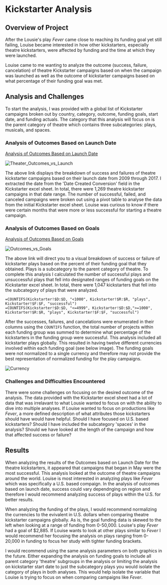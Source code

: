 # Kickstarter Analysis
## Overview of Project
After the Lousie's play *Fever* came close to reaching its funding goal yet still failing, Louise became interested in how other kickstarters, especially theatre kickstarters, were affected by funding and the time at which they were launched.

Louise came to me wanting to analyze the outcome (success, failure, cancelation) of theatre Kickstarter campaigns based on when the campaign was launched as well as the outcome of kickstarter campaigns based on what percentage of their funding goal was met.  

## Analysis and Challenges
To start the analysis, I was provided with a global list of Kickstarter campaigns broken out by country, category, outcome, funding goals, start date, and funding actuals. The category that this analysis will focus on is the parent category of theatre which contains three subcategories: plays, musicals, and spaces.

### Analysis of Outcomes Based on Launch Date

[Analysis of Outcomes Based on Launch Date](resources/Theater_Outcomes_vs_Launch.png)

![Theater_Outcomes_vs_Launch](https://user-images.githubusercontent.com/64506842/94173215-7444fc80-fe48-11ea-829a-fb2cbdb28331.png)

The above link displays the breakdown of success and failures of theatre kickstarter campaigns based on their launch date from 2009 through 2017. I extracted the date from the 'Date Created Conversion' field in the Kickstarter excel sheet. In total, there were 1,269 theatre kickstarter campaigns in that date range. The number of successful, failed, and canceled campaigns were broken out using a pivot table to analyse the data from the initial Kickstarter excel sheet. Louise was curious to know if there were certain months that were more or less successful for starting a theatre campaign. 

### Analysis of Outcomes Based on Goals

[Analysis of Outcomes Based on Goals](resources/Outcomes_vs_Goals.png)

![Outcomes_vs_Goals](https://user-images.githubusercontent.com/64506842/94173205-6e4f1b80-fe48-11ea-9171-31b44cbe8dd5.png)


The above link will direct you to a visual breakdown of success or failure of kickstarter plays based on the percent of their funding goal that they obtained. Plays is a subcategory to the parent category of theatre. To complete this analysis I calculated the number of successful plays and unsuccessful plays that fell into designated ranges of funding goals on the Kickstarter excel sheet. In total, there were 1,047 kickstarters that fell into the subcategory of plays that were analyzed.

```
=COUNTIFS(Kickstarter!$D:$D, "<1000", Kickstarter!$R:$R, "plays", Kickstarter!$F:$F, "successful")
=COUNTIFS(Kickstarter!$D:$D, "<=4999", Kickstarter!$D:$D,">=1000", Kickstarter!$R:$R, "plays", Kickstarter!$F:$F, "successful")
```
After the successes, failures, and cancelations were enumerated in their columns using the `COUNTIFS` function, the total number of projects within each funding group was summed to determine what percentage of the kickstarters in the funding group were successful. This analysis included all kickstarter plays globally. This resulted in having twelve different currencies involved within each funding goal (see below image). The funding goals were not normalized to a single currency and therefore may not provide the best representation of normalized funding for the play campaigns.

![Currency](https://user-images.githubusercontent.com/64506842/94173192-65f6e080-fe48-11ea-80a2-18fbb6c42a17.png)

### Challenges and Difficulties Encountered

There were some challenges on focusing on the desired outcome of the analysis. The data provided with the Kickstarter excel sheet had a lot of data that was irrelavant to what Lousie wanted to focus on with the ability to dive into multiple analyses. If Louise wanted to focus on productions like *Fever*, a more defined description of what attributes those kickstarters should have would have helpful. Should I have focused on U.S. based kickstarters? Should I have included the subcategory 'spaces' in the analysis? Should we have looked at the length of the campaign and how that affected success or failure? 

## Results

When analyzing the results of the Outcomes based on Launch Date for the theatre kickstarters, it appeared that campaigns that began in May were the most successful. This analysis looked at the outcome of theatre campaigns around the world. Louise is most interested in analyzing plays like *Fever* which was specifically a U.S. based compaign. In the analysis of outcomes based on launch date, success could vary dependnging on region and therefore I would recommend analyzing success of plays within the U.S. for better results.

When analyzing the funding of the plays, I would recommend normalizing the currencies to the evivalent in U.S. dollars when comparing theatre kickstarter campaigns globally. As is, the goal funding data is skewed to the left when looking at a range of funding from 0-50,000. Louise's play *Fever* had a goal of $2,885. If Louise wants to look at other plays similar to *Fever* I would recommend her focusing the analysis on plays ranging from 0-20,000 in funding to focus her study with tighter funding brackets.

I would recommend using the same analysis parameters on both graphics in the future. Either expanding the analysis on funding goals to include all parent category 'theatre' subgroups in the analysis or limiting the analysis on kickstarter start date to just the subcategory plays you would isolate the category of plays in both analyses. This would help isolate the variable that Louise is trying to focus on when comparing campaigns like *Fever*.
